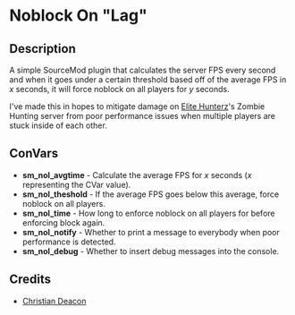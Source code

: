 # Noblock On "Lag"
## Description
A simple SourceMod plugin that calculates the server FPS every second and when it goes under a certain threshold based off of the average FPS in *x* seconds, it will force noblock on all players for *y* seconds.

I've made this in hopes to mitigate damage on [Elite Hunterz](https://forum.elite-hunterz.com/)'s Zombie Hunting server from poor performance issues when multiple players are stuck inside of each other.

## ConVars
* **sm_nol_avgtime** - Calculate the average FPS for *x* seconds (*x* representing the CVar value).
* **sm_nol_theshold** - If the average FPS goes below this average, force noblock on all players.
* **sm_nol_time** - How long to enforce noblock on all players for before enforcing block again.
* **sm_nol_notify** - Whether to print a message to everybody when poor performance is detected.
* **sm_nol_debug** - Whether to insert debug messages into the console.

## Credits
* [Christian Deacon](https://github.com/gamemann)